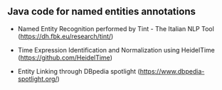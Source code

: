 ## Java code for named entities annotations

- Named Entity Recognition performed by Tint - The Italian NLP Tool (<a href="https://dh.fbk.eu/research/tint/">https://dh.fbk.eu/research/tint/</a>)

- Time Expression Identification and Normalization using HeidelTime (<a href="https://github.com/HeidelTime">https://github.com/HeidelTime</a>)

- Entity Linking through DBpedia spotlight (<a href="https://www.dbpedia-spotlight.org/">https://www.dbpedia-spotlight.org/</a>)
